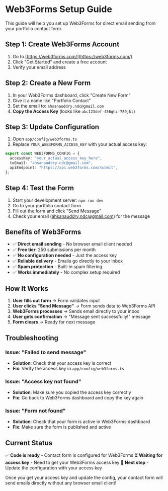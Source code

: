 # Web3Forms Setup Guide

This guide will help you set up Web3Forms for direct email sending from your portfolio contact form.

## Step 1: Create Web3Forms Account

1. Go to [https://web3forms.com/](https://web3forms.com/)
2. Click "Get Started" and create a free account
3. Verify your email address

## Step 2: Create a New Form

1. In your Web3Forms dashboard, click "Create New Form"
2. Give it a name like "Portfolio Contact"
3. Set the email to: `ahsanauddry.ndc@gmail.com`
4. **Copy the Access Key** (looks like `abc123def-456ghi-789jkl`)

## Step 3: Update Configuration

1. Open `app/config/web3forms.ts`
2. Replace `YOUR_WEB3FORMS_ACCESS_KEY` with your actual access key:

```typescript
export const WEB3FORMS_CONFIG = {
  accessKey: "your_actual_access_key_here",
  toEmail: "ahsanauddry.ndc@gmail.com",
  apiEndpoint: "https://api.web3forms.com/submit",
};
```

## Step 4: Test the Form

1. Start your development server: `npm run dev`
2. Go to your portfolio contact form
3. Fill out the form and click "Send Message"
4. Check your email (ahsanauddry.ndc@gmail.com) for the message

## Benefits of Web3Forms

- ✅ **Direct email sending** - No browser email client needed
- ✅ **Free tier**: 250 submissions per month
- ✅ **No configuration needed** - Just the access key
- ✅ **Reliable delivery** - Emails go directly to your inbox
- ✅ **Spam protection** - Built-in spam filtering
- ✅ **Works immediately** - No complex setup required

## How It Works

1. **User fills out form** → Form validates input
2. **User clicks "Send Message"** → Form sends data to Web3Forms API
3. **Web3Forms processes** → Sends email directly to your inbox
4. **User gets confirmation** → "Message sent successfully!" message
5. **Form clears** → Ready for next message

## Troubleshooting

### Issue: "Failed to send message"

- **Solution**: Check that your access key is correct
- **Fix**: Verify the access key in `app/config/web3forms.ts`

### Issue: "Access key not found"

- **Solution**: Make sure you copied the access key correctly
- **Fix**: Go back to Web3Forms dashboard and copy the key again

### Issue: "Form not found"

- **Solution**: Check that your form is active in Web3Forms dashboard
- **Fix**: Make sure the form is published and active

## Current Status

✅ **Code is ready** - Contact form is configured for Web3Forms
⏳ **Waiting for access key** - Need to get your Web3Forms access key
🎯 **Next step** - Update the configuration with your access key

Once you get your access key and update the config, your contact form will send emails directly without any browser email client!
